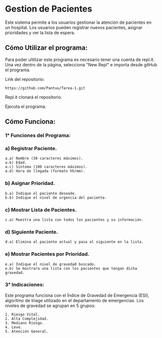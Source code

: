 # Gestion de Pacientes

Este sistema permite a los usuarios gestionar la atención de pacientes en un hospital. Los usuarios pueden registrar nuevos pacientes, asignar prioridades y ver la lista de espera.

## Cómo Utilizar el programa:

  Para poder ultilizar este programa es necesario tener una cuenta de repl.it.
  Una vez dentro de la página, selecciona "New Repl" e importa desde gitHub el programa.

  Link del repositorio:
  ````
  https://github.com/Pantuu/Tarea-1.git
  ````
  Repl.it clonará el repositorio.

  Ejecuta el programa.


## Cómo Funciona:

 ### 1° Funciones del Programa:

  ### a) Registrar Paciente.

    a.a) Nombre (30 caracteres máximos).
    a.b) Edad.
    a.c) Sintoma (100 caracteres máximos).
    a.d) Hora de llegada (formato hh/mm).

  ### b) Asignar Prioridad.
  
    b.a) Indique el paciente deseado.
    b.b) Indique el nivel de urgencia del paciente.
    
  ### c) Mostrar Lista de Pacientes.
    
    c.a) Muestra una lista con todos los pacientes y su información.
    
  ### d) Siguiente Paciente.
    
    d.a) Elimina al paciente actual y pasa al siguiente en la lista.
    
  ### e) Mostrar Pacientes por Prioridad.

    e.a) Indique el nivel de gravedad buscado.
    e.b) Se mostrara una lista con los pacientes que tengan dicha gravedad.


### 3° Indicaciones:

  Este programa funciona con el Índice de Gravedad de Emergencia (ESI), algoritmo de triage utilizado en el departamento de emergencias.
  Los niveles de gravedad se agrupan en 5 grupos:

    1. Riesgo Vital.
    2. Alta Complejidad.
    3. Mediano Riesgo.
    4. Leve.
    5. Atención General.